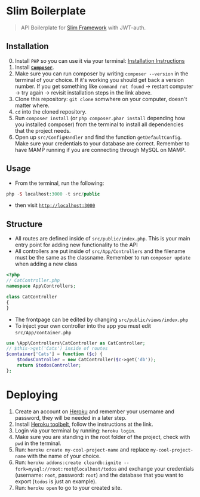 # Slim Boilerplate

> API Boilerplate for [Slim Framework](https://www.slimframework.com/docs/) with JWT-auth. 

## Installation

0. Install `PHP` so you can use it via your terminal: [Installation Instructions](https://github.com/fend17/cms-php-mysql/blob/master/installation.md#sv%C3%A5ra-s%C3%A4ttetd)
1. Install **[`Composer`](https://getcomposer.org/doc/00-intro.md)**.
2. Make sure you can run composer by writing `composer --version` in the terminal of your choice. If it's working you should get back a version number. If you get something like `command not found` -> restart computer -> try again -> revisit installation steps in the link above.
3. Clone this repository: `git clone` somwhere on your computer, doesn't matter where.
4. `cd` into the cloned repository.
3. Run `composer install` (or `php composer.phar install` depending how you installed composer) from the terminal to install all dependencies that the project needs.
4. Open up `src/ConfigHandler` and find the function `getDefaultConfig`. Make sure your credentials to your database are correct. Remember to have MAMP running if you are connecting through MySQL on MAMP.

## Usage

* From the terminal, run the following:
```php
php -S localhost:3000 -t src/public
```
* then visit [`http://localhost:3000`](http://localhost:3000)

## Structure

* All routes are defined inside of `src/public/index.php`. This is your main entry point for adding new functionality to the API
* All controllers are put inside of `src/App/Controllers` and the filename must be the same as the classname. Remember to run `composer update` when adding a new class
```php
<?php
// CatController.php
namespace App\Controllers;

class CatController
{
}
```
* The frontpage can be edited by changing `src/public/views/index.php`
* To inject your own controller into the app you must edit `src/App/container.php`
```php
use \App\Controllers\CatController as CatController;
// $this->get('Cats') inside of routes
$container['Cats'] = function ($c) {
    $todosController = new CatController($c->get('db'));
    return $todosController;
};
```

# Deploying

1. Create an account on [Heroku](https://heroku.com/) and remember your username and password, they will be needed in a later step.
2. Install [Heroku toolbelt](https://devcenter.heroku.com/articles/heroku-cli), follow the instructions at the link.
3. Login via your terminal by running: `heroku login`.
4. Make sure you are standing in the root folder of the project, check with `pwd` in the terminal.
4. Run: `heroku create my-cool-project-name` and replace `my-cool-project-name` with the name of your choice.
5. Run: `heroku addons:create cleardb:ignite --fork=mysql://root:root@localhost/todos` and exchange your credentials (username: `root`, password: `root`) and the database that you want to export (`todos` is just an example).
6. Run: `heroku open` to go to your created site.